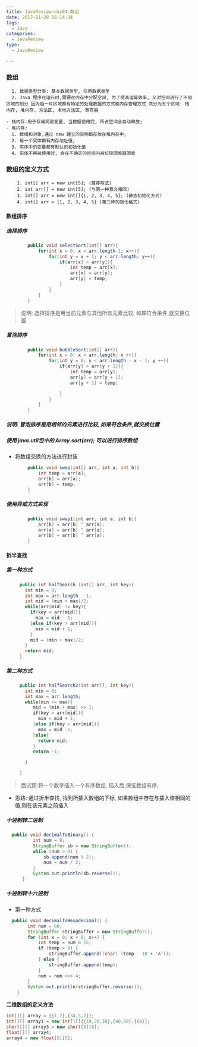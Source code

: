 ```yaml
---
title: JavaReview-day04-数组
date: 2017-11-28 16:14:34
tags:
  - Java
categories:
  - JavaReview
type:
  - JavaReview

---
```


### 数组

      1. 数据类型分类: 基本数据类型, 引用数据类型
      2. Java 程序在运行时,需要在内存中分配空间, 为了提高运算效率, 又对空间进行了不同区域的划分 因为每一片区域都有特定的处理数据的方式和内存管理方式 共分为五个区域: 栈内存, 堆内存, 方法区, 本地方法区, 寄存器

    - 栈内存:用于存储局部变量, 当数据使用完, 所占空间会自动释放;
    - 堆内存:
      1. 数组和对象,通过 new 建立的实例都存放在堆内存中;
      2. 每一个实体都有内存地址值;
      3. 实体中的变量都有默认的初始化值
      4. 实体不再被使用时, 会在不确定的时间内被垃圾回收器回收

### 数组的定义方式

        1. int[] arr = new int[5]; (推荐写法)
        2. int arr[] = new int[5]; (与第一种意义相同)
        3. int[] arr = new int[]{1, 2, 3, 4, 5}; (静态初始化方式)
        4. int[] arr = {1, 2, 3, 4, 5} (第三种的简化格式)

#### 数组排序
##### 选择排序

```java
        public void selectSort(int[] arr){
            for(int x = 0; x < arr.length-1; x++){
                for(int y = x + 1; y < arr.length; y++){
                    if(arr[x] > arr[y]){
                        int temp = arr[x];
                        arr[x] = arr[y];
                        arr[y] = temp;
                    }
                }
            }
        }
```
> 说明: 选择排序是用当前元素与其他所有元素比较, 如果符合条件,就交换位置

##### 冒泡排序
```java
        public void bubbleSort(int[] arr){
            for(int x = 0; x < arr.length; x ++){
                for(int y = 0; y < arr.length - x - 1; y ++){
                    if(arr[y] > arr[y + 1]){
                        int temp = arr[y];
                        arr[y] = arr[y + 1];
                        arr[y + 1] = temp;

                    }
                }
            }
        }
```
##### 说明: 冒泡排序是用相邻的元素进行比较, 如果符合条件,就交换位置
##### 使用 java.util包中的 Array.sort(arr); 可以进行排序数组

- 将数组交换的方法进行封装
```java
        public void swap(int[] arr, int a, int b){
            int temp = arr[a];
            arr[b] = arr[a];
            arr[b] = temp;
        }
```
##### 使用异或方式实现

```java
        public void swap1(int arr, int a, int b){
            arr[b] = arr[b] ^ arr[a];
            arr[a] = arr[b] ^ arr[a];
            arr[b] = arr[b] ^ arr[a];
        }
```

#### 折半查找
##### 第一种方式
```java
     public int halfSearch (int[] arr, int key){
       int min = 0;
       int max = arr.length - 1;
       int mid = (min + max)/2;
       while(arr[mid] != key){
         if(key < arr[mid]){
           max = mid - 1;
         }else if(key > arr[mid]){
           min = mid + 1;
         }
         mid = (min + max)/2;
       }
       return mid;
     }
```
##### 第二种方式
```java
     public int halfSearch2(int arr[], int key){
       int min = 0;
       int max = arr.length;
       while(min <= max){
          mid = (min + max) >> 1;
          if(key > arr[mid]){
            min = mid + 1;
          }else if(key < arr[mid]){
            max = mid -1;
          }else{
            return mid;
          }
          return -1;

       }

     }
```


> 面试题:将一个数字插入一个有序数组, 插入后,保证数组有序;

- 思路: 通过折半查找, 找到所插入数组的下标, 如果数组中存在与插入值相同的值,则在该元素之前插入

##### 十进制转二进制
  ```java
    public void decimalToBinary() {
            int num = 8;
            StringBuffer sb = new StringBuffer();
            while (num > 0) {
                sb.append(num % 2);
                num = num / 2;
            }
            System.out.println(sb.reverse());
        }
  ```

##### 十进制转十六进制
 - 第一种方式

```java
  public void decimalToHexadecimal() {
        int num = 60;
        StringBuffer stringBuffer = new StringBuffer();
        for (int x = 0; x < 8; x++) {
            int temp = num & 15;
            if (temp > 9) {
                stringBuffer.append((char) (temp - 10 + 'A'));
            } else {
                stringBuffer.append(temp);
            }
            num = num >>> 4;
        }
        System.out.println(stringBuffer.reverse());
    }
```
**二维数组的定义方法**

```java
int[][] array = {{1,2},{34,5,7}};
int[][] array1 = new int[][]{{10,20,30},{40,50},{60}};
short[][] array3 = new short[5][8];
float[][] array4;
array4 = new float[5][5];

```
